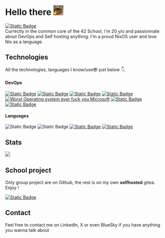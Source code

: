 # Hello there <img height=32 src="/catually.png" />
[![Static Badge](https://img.shields.io/badge/Student%20%40%2042Angoul%C3%AAme-black?style=flat&logo=42&logoColor=white)](https://42angouleme.fr) \
Currectly in the common core of the 42 School, i'm 20 y/o and passionnate about DevOps and Self hosting anything.
I'm a proud NixOS user and love Nix as a language.

## Technologies
All the technologies, languages I know/use😎 just below 👇.
#### DevOps
[![Static Badge](https://img.shields.io/badge/Traefik-24A1C1?style=flat&logo=traefikproxy&logoColor=white)](https://traefik.io/traefik/)
[![Static Badge](https://img.shields.io/badge/NixOS-5277C3?style=flat&logo=nixos&logoColor=white)](https://nixos.org)
[![Static Badge](https://img.shields.io/badge/Docker-2496ED?style=flat&logo=docker&logoColor=white)](https://docker.com)
[![Static Badge](https://img.shields.io/badge/Proxmox-E57000?style=flat&logo=proxmox&logoColor=white)](https://proxmox.com)
[![Worst Operating system ever fuck you Microsoft](https://img.shields.io/badge/Windows%2010%2F11-blue?style=flat&logoColor=white)](https://windows.com)
[![Static Badge](https://img.shields.io/badge/Alpine-0D597F?style=flat&logo=alpinelinux&logoColor=white)](https://alpinelinux.org)
[![Static Badge](https://img.shields.io/badge/Nginx-009639?style=flat&logo=nginx&logoColor=white)](https://nginx.org)
#### Languages
![Static Badge](https://img.shields.io/badge/C-A8B9CC?style=flat&logo=c&logoColor=white)
![Static Badge](https://img.shields.io/badge/CPP-044F88?style=flat&logo=cplusplus&logoColor=white&)
[![Static Badge](https://img.shields.io/badge/Nix-5277C3?style=flat&logo=nixos&logoColor=white)](https://nixos.org)
[![Static Badge](https://img.shields.io/badge/GO-%2300ADD8?style=flat&logo=go&logoColor=white)](https://go.dev)


## Stats
<picture>
  <source
    height=180
    srcset="https://github-readme-stats.vercel.app/api?username=keyzox71&show_icons=true&theme=dark&show=prs_merged&hide=prs"
    media="(prefers-color-scheme: dark)"
  />
  <source
    height=180
    srcset="https://github-readme-stats.vercel.app/api?username=keyzox71&show_icons=true&show=prs_merged&hide=prs"
    media="(prefers-color-scheme: light), (prefers-color-scheme: no-preference)"
  />
  <img height=180 src="https://github-readme-stats.vercel.app/api?username=keyzox71&show_icons=true" />
</picture>

## School project
Only group project are on Github, the rest is on my own **selfhosted** gitea. Enjoy ! 

[![Static Badge](https://img.shields.io/badge/adjoly%20-%20GitZox-609926?logo=gitea&logoColor=white)](https://git.kanel.ovh/42_adjoly)


## Contact
Feel free to contact me on LinkedIn, X or even BlueSky if you have anything you wanna talk about
